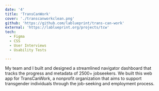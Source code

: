 ```yaml
---
date: '4'
title: 'TransCanWork'
cover: './transcanworkclean.png'
github: 'https://github.com/lablueprint/trans-can-work'
external: 'https://lablueprint.org/projects/tcw'
tech:
  - Figma
  - CSS
  - User Interviews
  - Usability Tests

---
```


My team and I built and designed a streamlined navigator dashboard that tracks the progress and metadata of 2500+ jobseekers. We built this web app for TransCanWork, a nonprofit organization that aims to support transgender individuals through the job-seeking and employment process. 


<!-- Designed interactive high-fidelity prototypes on Figma and brought them to life using React and CSS, incorporating features such as filtering options, difficulty ratings, recipe browsing, and a modal box  -->
